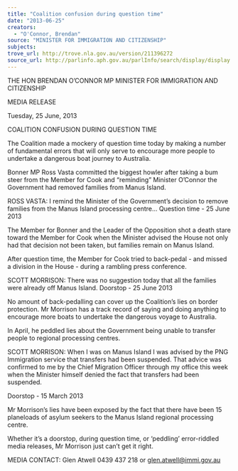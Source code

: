 ```yaml
---
title: "Coalition confusion during question time"
date: "2013-06-25"
creators:
  - "O'Connor, Brendan"
source: "MINISTER FOR IMMIGRATION AND CITIZENSHIP"
subjects:
trove_url: http://trove.nla.gov.au/version/211396272
source_url: http://parlinfo.aph.gov.au/parlInfo/search/display/display.w3p;query=Id%3A%22media/pressrel/2548217%22
---
```


 THE HON BRENDAN O’CONNOR MP  MINISTER FOR IMMIGRATION AND CITIZENSHIP   

 MEDIA RELEASE    

 Tuesday, 25 June, 2013    

 COALITION CONFUSION DURING QUESTION TIME   

 The  Coalition  made  a  mockery  of  question  time  today  by  making  a  number  of fundamental  errors  that will only serve to encourage more people to undertake a dangerous boat journey to Australia.   

 Bonner MP Ross Vasta committed the biggest howler after taking a bum steer from the Member for  Cook and “reminding” Minister O’Connor the Government had removed families from Manus Island.   

 ROSS VASTA: I remind the Minister of the Government’s decision to remove families from the Manus  Island processing centre…  Question time - 25 June 2013   

 The Member for Bonner and the Leader of the Opposition shot a death stare toward the Member for  Cook when the Minister advised the House not only had that decision not been taken, but families  remain on Manus Island.   

 After question time, the Member for Cook tried to back-pedal - and missed a division in the House -  during a rambling press conference.   

 SCOTT  MORRISON:  There  was  no  suggestion  today  that  all  the  families  were  already  off  Manus   Island.  Doorstop - 25 June 2013   

 No amount of back-pedalling can cover up the Coalition’s lies on border protection. Mr Morrison has  a track  record of  saying and doing anything to  encourage  more  boats  to  undertake  the  dangerous  voyage to Australia.   

 In  April,  he  peddled  lies  about  the  Government  being  unable  to  transfer  people  to  regional   processing centres.   

 SCOTT MORRISON: When I was on Manus Island I was advised by the PNG Immigration service that  transfers  had  been  suspended.  That  advice  was  confirmed  to  me  by  the  Chief  Migration  Officer   through  my  office  this  week  when  the  Minister  himself  denied  the  fact  that  transfers  had  been   suspended. 

 Doorstop - 15 March 2013 

 

 Mr  Morrison’s  lies  have  been  exposed  by  the  fact  that  there  have  been  15 planeloads of  asylum   seekers to the Manus Island regional processing centre.   

 Whether  it’s  a  doorstop,  during  question  time,  or  ‘peddling’  error-riddled  media  releases,  Mr   Morrison just can’t get it right.   

 MEDIA CONTACT: Glen Atwell 0439 437 218 or glen.atwell@immi.gov.au 

